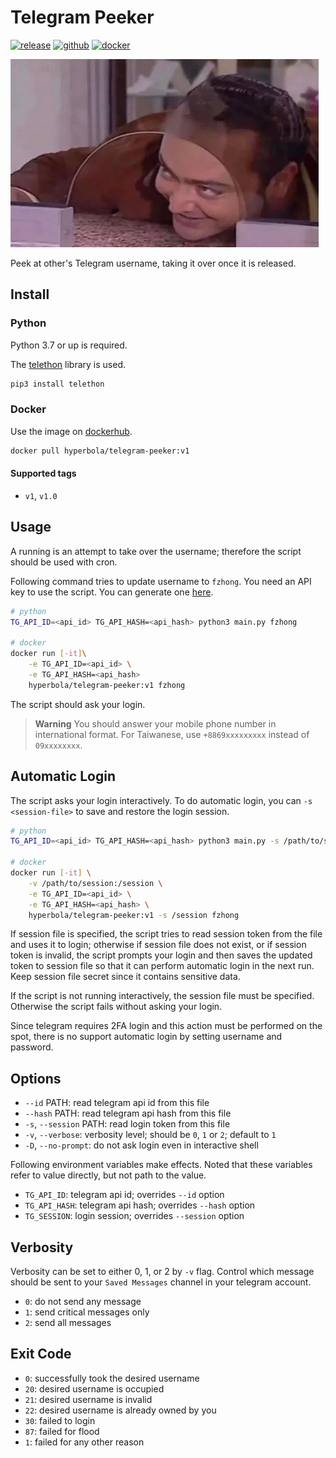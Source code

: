 # Telegram Peeker

[![release](https://badgen.net/github/release/wdzeng/telegram-peeker/stable?color=red)](https://github.com/wdzeng/telegram-peeker/releases/latest)
[![github](https://badgen.net/badge/icon/github/black?icon=github&label=)](https://github.com/wdzeng/telegram-peeker)
[![docker](https://badgen.net/badge/icon/docker?icon=docker&label=)](https://hub.docker.com/repository/docker/hyperbola/telegram-peeker)

![peek](res/peek.png)

Peek at other's Telegram username, taking it over once it is released.

## Install

### Python

Python 3.7 or up is required.

The [telethon](https://docs.telethon.dev/en/stable/) library is used.

```bash
pip3 install telethon
```

### Docker

Use the image on [dockerhub](https://hub.docker.com/repository/docker/hyperbola/telegram-peeker).

```bash
docker pull hyperbola/telegram-peeker:v1
```

#### Supported tags

- `v1`, `v1.0`

## Usage

A running is an attempt to take over the username; therefore the script should be used with cron.

Following command tries to update username to `fzhong`. You need an API key to use the script. You can generate one [here](https://my.telegram.org/apps).

```bash
# python
TG_API_ID=<api_id> TG_API_HASH=<api_hash> python3 main.py fzhong

# docker
docker run [-it]\
    -e TG_API_ID=<api_id> \
    -e TG_API_HASH=<api_hash> 
    hyperbola/telegram-peeker:v1 fzhong
```

The script should ask your login.

> **Warning**
> You should answer your mobile phone number in international format. For Taiwanese, use `+8869xxxxxxxxx` instead of `09xxxxxxxx`.

## Automatic Login

The script asks your login interactively. To do automatic login, you can `-s <session-file>` to save and restore the login session.

```bash
# python
TG_API_ID=<api_id> TG_API_HASH=<api_hash> python3 main.py -s /path/to/session/file fzhong

# docker
docker run [-it] \
    -v /path/to/session:/session \
    -e TG_API_ID=<api_id> \
    -e TG_API_HASH=<api_hash> \
    hyperbola/telegram-peeker:v1 -s /session fzhong
```

If session file is specified, the script tries to read session token from the file and uses it to login; otherwise if session file does not exist, or if session token is invalid, the script prompts your login and then saves the updated token to session file so that it can perform automatic login in the next run. Keep session file secret since it contains sensitive data.

If the script is not running interactively, the session file must be specified. Otherwise the script fails without asking your login.

Since telegram requires 2FA login and this action must be performed on the spot, there is no support automatic login by setting username and password.

## Options

- `--id` PATH: read telegram api id from this file
- `--hash` PATH: read telegram api hash from this file
- `-s`, `--session` PATH: read login token from this file
- `-v`, `--verbose`: verbosity level; should be `0`, `1` or `2`; default to `1`
- `-D`, `--no-prompt`: do not ask login even in interactive shell

Following environment variables make effects. Noted that these variables refer to value directly, but not path to the value.

- `TG_API_ID`: telegram api id; overrides `--id` option
- `TG_API_HASH`: telegram api hash; overrides `--hash` option
- `TG_SESSION`: login session; overrides `--session` option

## Verbosity

Verbosity can be set to either 0, 1, or 2 by `-v` flag. Control which message should be sent to your `Saved Messages` channel in your telegram account.

- `0`: do not send any message
- `1`: send critical messages only
- `2`: send all messages

## Exit Code

- `0`: successfully took the desired username
- `20`: desired username is occupied
- `21`: desired username is invalid
- `22`: desired username is already owned by you
- `30`: failed to login
- `87`: failed for flood
- `1`: failed for any other reason
